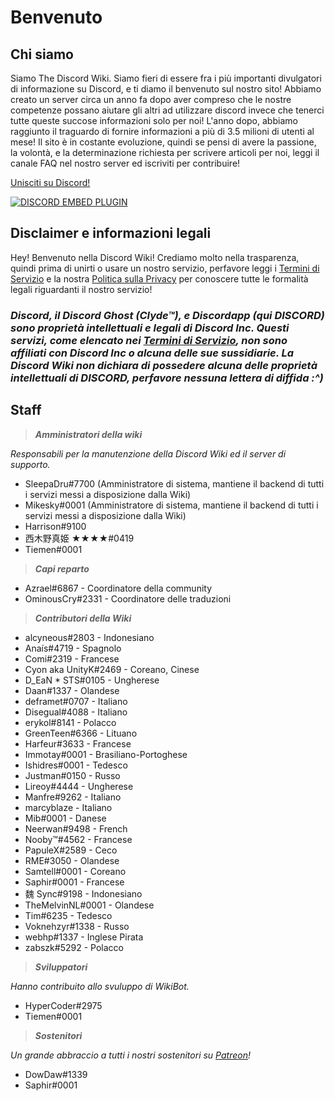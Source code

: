 <!-- TITLE: Italian - Pagina Iniziale -->
<!-- SUBTITLE: Benvenuto nella Discord Wiki! -->

# Benvenuto
## Chi siamo

Siamo The Discord Wiki. Siamo fieri di essere fra i più importanti divulgatori di informazione su Discord, e ti diamo il benvenuto sul nostro sito! Abbiamo creato un server circa un anno fa dopo aver compreso che le nostre competenze possano aiutare gli altri ad utilizzare discord invece che tenerci tutte queste succose informazioni solo per noi! L'anno dopo, abbiamo raggiunto il traguardo di fornire informazioni a più di 3.5 milioni di utenti al mese! Il sito è in costante evoluzione, quindi se pensi di avere la passione, la volontà, e la determinazione richiesta per scrivere articoli per noi, leggi il canale FAQ nel nostro server ed iscriviti per contribuire!

[Unisciti su Discord!](https://discord.gg/ZRJ9Ghh)

<a href="https://discord.gg/ZRJ9Ghh">![DISCORD EMBED PLUGIN](https://discordapp.com/api/guilds/367460196148183040/widget.png?style=banner2)</a>

## Disclaimer e informazioni legali
Hey! Benvenuto nella Discord Wiki! Crediamo molto nella trasparenza, quindi prima di unirti o usare un nostro servizio, perfavore leggi i [Termini di Servizio](/terms) e la nostra [Politica sulla Privacy](/privacy) per conoscere tutte le formalità legali riguardanti il nostro servizio!

### ***Discord, il Discord Ghost (Clyde™), e Discordapp (qui DISCORD) sono proprietà intellettuali e legali di Discord Inc. Questi servizi, come elencato nei [Termini di Servizio](/terms), non sono affiliati con Discord Inc o alcuna delle sue sussidiarie. La Discord Wiki non dichiara di possedere alcuna delle proprietà intellettuali di DISCORD, perfavore nessuna lettera di diffida :^)***

## Staff
> ***Amministratori della wiki***

*Responsabili per la manutenzione della Discord Wiki ed il server di supporto.*
* SleepaDru#7700 (Amministratore di sistema, mantiene il backend di tutti i servizi messi a disposizione dalla Wiki)
* Mikesky#0001 (Amministratore di sistema, mantiene il backend di tutti i servizi messi a disposizione dalla Wiki)
* Harrison#9100
* 西木野真姫 ★★★★#0419
* Tiemen#0001

> ***Capi reparto***

* Azrael#6867 - Coordinatore della community
* OminousCry#2331 - Coordinatore delle traduzioni

> ***Contributori della Wiki***

* alcyneous#2803 - Indonesiano
* Anaís#4719 - Spagnolo
* Comi#2319 - Francese
* Cyon aka UnityK#2469 - Coreano, Cinese
* D_EaN * STS#0105 - Ungherese
* Daan#1337 - Olandese
* deframet#0707 - Italiano
* Disegual#4088 - Italiano
* erykol#8141 - Polacco
* GreenTeen#6366 - Lituano
* Harfeur#3633 - Francese
* Immotay#0001 - Brasiliano-Portoghese
* Ishidres#0001 - Tedesco
* Justman#0150 - Russo
* Lireoy#4444 - Ungherese
* Manfre#9262 - Italiano
* marcyblaze - Italiano
* Mib#0001 - Danese
* Neerwan#9498 - French
* Nooby™#4562 - Francese
* PapuleX#2589 - Ceco
* RME#3050 - Olandese
* Samtell#0001 - Coreano
* Saphir#0001 - Francese
* 魏 Sync#9198 - Indonesiano
* TheMelvinNL#0001 - Olandese
* Tim#6235 - Tedesco
* Voknehzyr#1338 - Russo
* webhp#1337 - Inglese Pirata
* zabszk#5292 - Polacco

> ***Sviluppatori***

*Hanno contribuito allo svuluppo di WikiBot.*
* HyperCoder#2975
* Tiemen#0001

> ***Sostenitori***

*Un grande abbraccio a tutti i nostri sostenitori su [Patreon](https://www.patreon.com/TheDiscordWiki)!*

* DowDaw#1339
* Saphir#0001